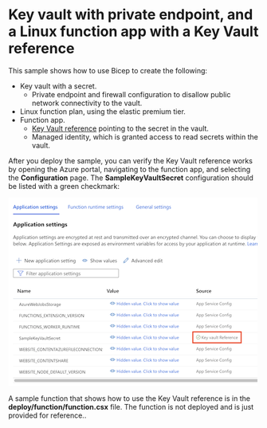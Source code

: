 # Key vault with private endpoint, and a Linux function app with a Key Vault reference

This sample shows how to use Bicep to create the following:

- Key vault with a secret.
  - Private endpoint and firewall configuration to disallow public network connectivity to the vault.
- Linux function plan, using the elastic premium tier.
- Function app.
  - [Key Vault reference](https://docs.microsoft.com/azure/app-service/app-service-key-vault-references) pointing to the secret in the vault.
  - Managed identity, which is granted access to read secrets within the vault.

After you deploy the sample, you can verify the Key Vault reference works by opening the Azure portal, navigating to the function app, and selecting the **Configuration** page. The **SampleKeyVaultSecret** configuration should be listed with a green checkmark:

![Screenshot of the Azure portal that shows a Key Vault reference setting for the function app.](images/key-vault-reference.png)

A sample function that shows how to use the Key Vault reference is in the **deploy/function/function.csx** file. The function is not deployed and is just provided for reference..
